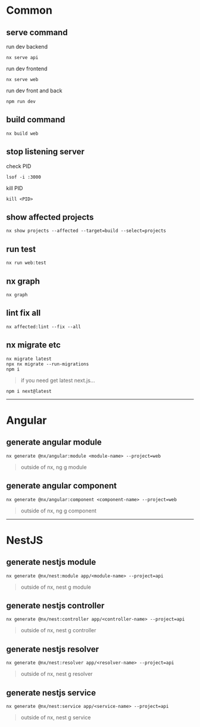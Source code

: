 # Common

## serve command

run dev backend  

```shell
nx serve api
```

run dev frontend  

```shell
nx serve web
```

run dev front and back  

```shell
npm run dev
```

## build command

```shell
nx build web
```

## stop listening server

check PID  

```shell
lsof -i :3000
```

kill PID  

```shell
kill <PID>
```

## show affected projects

```shell
nx show projects --affected --target=build --select=projects
```

## run test

```shell
nx run web:test
```

## nx graph

```shell
nx graph
```

## lint fix all

```shell
nx affected:lint --fix --all
```

## nx migrate etc

```shell
nx migrate latest
npx nx migrate --run-migrations
npm i
```

> if you need get latest next.js...

```shell
npm i next@latest
```

_________________________________________________

# Angular

## generate angular module

```
nx generate @nx/angular:module <module-name> --project=web
```

> outside of nx, ng g module <module-name>

## generate angular component

```
nx generate @nx/angular:component <component-name> --project=web
```

> outside of nx, ng g component <component-name>

_________________________________________________

# NestJS

## generate nestjs module

```
nx generate @nx/nest:module app/<module-name> --project=api
```

> outside of nx, nest g module <module-name>

## generate nestjs controller

```
nx generate @nx/nest:controller app/<controller-name> --project=api
```

> outside of nx, nest g controller <controller-name>

## generate nestjs resolver

```
nx generate @nx/nest:resolver app/<resolver-name> --project=api
```

> outside of nx, nest g resolver <resolver-name>

## generate nestjs service

```
nx generate @nx/nest:service app/<service-name> --project=api
```

> outside of nx, nest g service <service-name>
